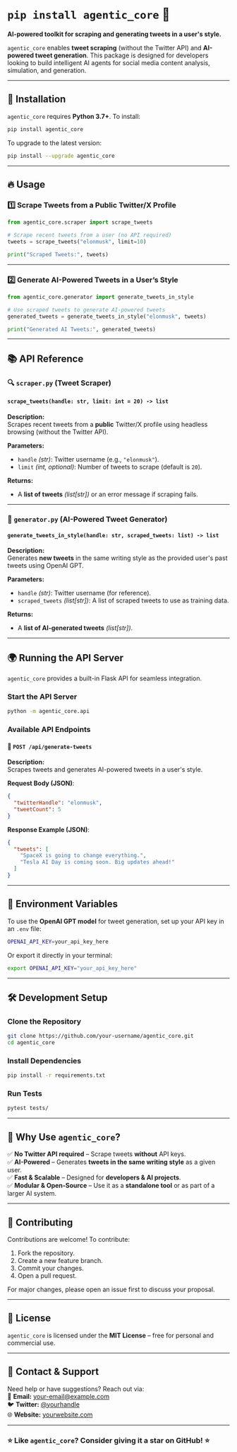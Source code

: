 # `pip install agentic_core` 🧠  
**AI-powered toolkit for scraping and generating tweets in a user's style.**

`agentic_core` enables **tweet scraping** (without the Twitter API) and **AI-powered tweet generation**. This package is designed for developers looking to build intelligent AI agents for social media content analysis, simulation, and generation.

---

## 🚀 **Installation**  
`agentic_core` requires **Python 3.7+**. To install:  

```sh
pip install agentic_core
```

To upgrade to the latest version:
```sh
pip install --upgrade agentic_core
```

---

## 🔥 **Usage**
### 1️⃣ **Scrape Tweets from a Public Twitter/X Profile**
```python
from agentic_core.scraper import scrape_tweets

# Scrape recent tweets from a user (no API required)
tweets = scrape_tweets("elonmusk", limit=10)

print("Scraped Tweets:", tweets)
```

---

### 2️⃣ **Generate AI-Powered Tweets in a User’s Style**
```python
from agentic_core.generator import generate_tweets_in_style

# Use scraped tweets to generate AI-powered tweets
generated_tweets = generate_tweets_in_style("elonmusk", tweets)

print("Generated AI Tweets:", generated_tweets)
```

---

## 📚 **API Reference**
### **🔍 `scraper.py` (Tweet Scraper)**
#### `scrape_tweets(handle: str, limit: int = 20) -> list`
**Description:**  
Scrapes recent tweets from a **public** Twitter/X profile using headless browsing (without the Twitter API).  

**Parameters:**
- `handle` _(str)_: Twitter username (e.g., `"elonmusk"`).
- `limit` _(int, optional)_: Number of tweets to scrape (default is `20`).

**Returns:**
- A **list of tweets** _(list[str])_ or an error message if scraping fails.

---

### **🤖 `generator.py` (AI-Powered Tweet Generator)**
#### `generate_tweets_in_style(handle: str, scraped_tweets: list) -> list`
**Description:**  
Generates **new tweets** in the same writing style as the provided user's past tweets using OpenAI GPT.

**Parameters:**
- `handle` _(str)_: Twitter username (for reference).
- `scraped_tweets` _(list[str])_: A list of scraped tweets to use as training data.

**Returns:**
- A **list of AI-generated tweets** _(list[str])_.

---

## 🌍 **Running the API Server**
`agentic_core` provides a built-in Flask API for seamless integration.

### **Start the API Server**
```sh
python -m agentic_core.api
```

### **Available API Endpoints**
#### 🔹 `POST /api/generate-tweets`
**Description:**  
Scrapes tweets and generates AI-powered tweets in a user's style.

**Request Body (JSON)**:
```json
{
  "twitterHandle": "elonmusk",
  "tweetCount": 5
}
```

**Response Example (JSON)**:
```json
{
  "tweets": [
    "SpaceX is going to change everything.",
    "Tesla AI Day is coming soon. Big updates ahead!"
  ]
}
```

---

## 🔑 **Environment Variables**
To use the **OpenAI GPT model** for tweet generation, set up your API key in an `.env` file:

```sh
OPENAI_API_KEY=your_api_key_here
```

Or export it directly in your terminal:
```sh
export OPENAI_API_KEY="your_api_key_here"
```

---

## 🛠️ **Development Setup**
### **Clone the Repository**
```sh
git clone https://github.com/your-username/agentic_core.git
cd agentic_core
```

### **Install Dependencies**
```sh
pip install -r requirements.txt
```

### **Run Tests**
```sh
pytest tests/
```

---

## 🚀 **Why Use `agentic_core`?**
✅ **No Twitter API required** – Scrape tweets **without** API keys.  
✅ **AI-Powered** – Generates **tweets in the same writing style** as a given user.  
✅ **Fast & Scalable** – Designed for **developers & AI projects**.  
✅ **Modular & Open-Source** – Use it as a **standalone tool** or as part of a larger AI system.  

---

## 🤝 **Contributing**
Contributions are welcome! To contribute:
1. Fork the repository.
2. Create a new feature branch.
3. Commit your changes.
4. Open a pull request.

For major changes, please open an issue first to discuss your proposal.

---

## 📝 **License**
`agentic_core` is licensed under the **MIT License** – free for personal and commercial use.

---

## 📩 **Contact & Support**
Need help or have suggestions? Reach out via:  
📧 **Email:** [your-email@example.com](mailto:your-email@example.com)  
🐦 **Twitter:** [@yourhandle](https://twitter.com/yourhandle)  
🌐 **Website:** [yourwebsite.com](https://yourwebsite.com)  

---

### ⭐ **Like `agentic_core`? Consider giving it a star on GitHub!** ⭐

